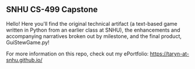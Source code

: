 ## SNHU CS-499 Capstone

Hello! Here you'll find the original technical artifact (a text-based game written in Python from an earlier class at SNHU), the enhancements and accompanying narratives broken out by milestone, and the final product, GuiStewGame.py!

For more information on this repo, check out my ePortfolio: https://taryn-at-snhu.github.io/
